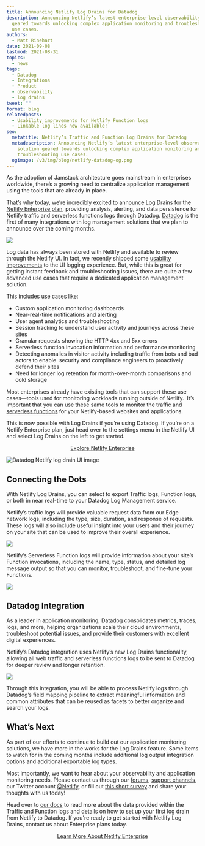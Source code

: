 ```yaml
---
title: Announcing Netlify Log Drains for Datadog
description: Announcing Netlify’s latest enterprise-level observability solution
  geared towards unlocking complex application monitoring and troubleshooting
  use cases.
authors:
  - Matt Rinehart
date: 2021-09-08
lastmod: 2021-08-31
topics:
  - news
tags:
  - Datadog
  - Integrations
  - Product
  - observability
  - log drains
tweet: ""
format: blog
relatedposts:
  - Usability improvements for Netlify Function logs
  - Linkable log lines now available!
seo:
  metatitle: Netlify’s Traffic and Function Log Drains for Datadog
  metadescription: Announcing Netlify’s latest enterprise-level observability
    solution geared towards unlocking complex application monitoring and
    troubleshooting use cases.
  ogimage: /v3/img/blog/netlify-datadog-og.png
---
```

As the adoption of Jamstack architecture goes mainstream in enterprises worldwide, there’s a growing need to centralize application management using the tools that are already in place.

That’s why today, we’re incredibly excited to announce Log Drains for the [Netlify Enterprise plan](https://www.netlify.com/enterprise/), providing analysis, alerting, and data persistence for Netlify traffic and serverless functions logs through Datadog. [Datadog](https://www.netlify.com/technology-partners/datadog) is the first of many integrations with log management solutions that we plan to announce over the coming months.

![](/v3/img/blog/datadog-netlify1.png)

Log data has always been stored with Netlify and available to review through the Netlify UI. In fact, we recently shipped some [usability improvements](https://www.netlify.com/blog/2021/05/05/usability-improvements-for-netlify-function-logs/) to the UI logging experience. But, while this is great for getting instant feedback and troubleshooting issues, there are quite a few advanced use cases that require a dedicated application management solution.

This includes use cases like:

* Custom application monitoring dashboards
* Near-real-time notifications and alerting
* User agent analytics and troubleshooting
* Session tracking to understand user activity and journeys across these sites
* Granular requests showing the HTTP 4xx and 5xx errors
* Serverless function invocation information and performance monitoring
* Detecting anomalies in visitor activity including traffic from bots and bad actors to enable  security and compliance engineers to proactively defend their sites
* Need for longer log retention for month-over-month comparisons and cold storage

Most enterprises already have existing tools that can support these use cases—tools used for monitoring workloads running outside of Netlify.  It’s important that you can use these same tools to monitor the traffic and [serverless functions](https://www.netlify.com/products/functions/) for your Netlify-based websites and applications.

This is now possible with Log Drains if you’re using Datadog. If you’re on a Netlify Enterprise plan, just head over to the settings menu in the Netlify UI and select Log Drains on the left to get started.

<p style="text-align:center"><a href="https://www.netlify.com/enterprise/" class="button">Explore Netlify Enterprise</a></p>



![Datadog Netlify log drain UI image](/v3/img/blog/datadog-netlify-ui-2.png)

## Connecting the Dots

With Netlify Log Drains, you can select to export Traffic logs, Function logs, or both in near real-time to your Datadog Log Management service.

Netlify’s traffic logs will provide valuable request data from our Edge network logs, including the type, size, duration, and response of requests. These logs will also include useful insight into your users and their journey on your site that can be used to improve their overall experience.

![](/v3/img/blog/datadog-netlify3.png)

Netlify’s Serverless Function logs will provide information about your site’s Function invocations, including the name, type, status, and detailed log message output so that you can monitor, troubleshoot, and fine-tune your Functions.

![](/v3/img/blog/netlify-datadog-4.png)

## Datadog Integration

As a leader in application monitoring, Datadog consolidates metrics, traces, logs, and more, helping organizations scale their cloud environments, troubleshoot potential issues, and provide their customers with excellent digital experiences.

Netlify’s Datadog integration uses Netlify’s new Log Drains functionality, allowing all web traffic and serverless functions logs to be sent to Datadog for deeper review and longer retention.

![](/v3/img/blog/netlify-datadog-ui-7.png)

Through this integration, you will be able to process Netlify logs through Datadog’s field mapping pipeline to extract meaningful information and common attributes that can be reused as facets to better organize and search your logs.

## What’s Next

As part of our efforts to continue to build out our application monitoring solutions, we have more in the works for the Log Drains feature. Some items to watch for in the coming months include additional log output integration options and additional exportable log types.

Most importantly, we want to hear about your observability and application monitoring needs. Please contact us through our [forums](https://answers.netlify.com/t/netlify-log-drains-for-datadog-feedback-thread/43336), [support channels](https://www.netlify.com/support/), our Twitter account [@Netlify](https://twitter.com/netlify), or fill out [this short survey](https://netlify.qualtrics.com/jfe/form/SV_0Uo6JQy012LPrhQ) and share your thoughts with us today!

Head over to [our docs](https://docs.netlify.com/monitor-sites/log-drains/) to read more about the data provided within the Traffic and Function logs and details on how to set up your first log drain from Netlify to Datadog. If you're ready to get started with Netlify Log Drains, contact us about Enterprise plans today. 

<p style="text-align:center"><a href="https://www.netlify.com/enterprise/" class="button">Learn More About Netlify Enterprise</a></p>